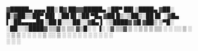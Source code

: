 ▓█████▄  ▄▄▄       ██▒   █▓ ██▓▓█████▄ 
▒██▀ ██▌▒████▄    ▓██░   █▒▓██▒▒██▀ ██▌
░██   █▌▒██  ▀█▄   ▓██  █▒░▒██▒░██   █▌
░▓█▄   ▌░██▄▄▄▄██   ▒██ █░░░██░░▓█▄   ▌
░▒████▓  ▓█   ▓██▒   ▒▀█░  ░██░░▒████▓ 
 ▒▒▓  ▒  ▒▒   ▓▒█░   ░ ▐░  ░▓   ▒▒▓  ▒ 
 ░ ▒  ▒   ▒   ▒▒ ░   ░ ░░   ▒ ░ ░ ▒  ▒ 
 ░ ░  ░   ░   ▒        ░░   ▒ ░ ░ ░  ░ 
   ░          ░  ░      ░   ░     ░    
 ░                     ░        ░      

